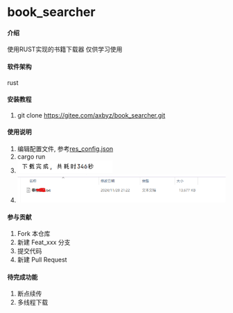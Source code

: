 # book_searcher

#### 介绍
使用RUST实现的书籍下载器
仅供学习使用

#### 软件架构
rust 


#### 安装教程

1.  git clone https://gitee.com/axbyz/book_searcher.git

#### 使用说明

1.  编辑配置文件, 参考[res_config.json](res_config.json) 
2.  cargo run
3. ![img.png](docs/finish.png)
4. ![img.png](docs/tsxk.png)
#### 参与贡献

1.  Fork 本仓库
2.  新建 Feat_xxx 分支
3.  提交代码
4.  新建 Pull Request

#### 待完成功能
1. 断点续传
2. 多线程下载
